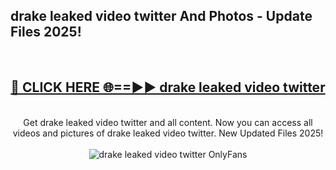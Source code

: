 <h2>drake leaked video twitter And Photos - Update Files 2025!</h2>
<br>
<div align="center">
<h2><a href="https://linkcuts.com/hfmhzwbr" rel="nofollow">🔴 CLICK HERE 🌐==►► drake leaked video twitter</a></h2>
<br>
Get drake leaked video twitter and all content. Now you can access all videos and pictures of drake leaked video twitter. New Updated Files 2025!
<br>
<br>
<a href="https://linkcuts.com/hfmhzwbr" rel="nofollow" data-target="animated-image.originalLink"><img src="https://i.ibb.co.com/WyWwxjT/player-gif2.gif" alt="drake leaked video twitter OnlyFans" style="max-width: 100%; display: inline-block;" data-target="animated-image.originalImage"></a>
</div>
<br>